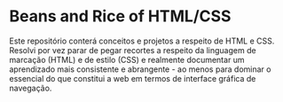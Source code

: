# Beans and Rice of HTML/CSS

Este repositório conterá conceitos e projetos a respeito de HTML e CSS. Resolvi por vez parar de pegar recortes a respeito da linguagem de marcação (HTML) e de estilo (CSS) e realmente documentar um aprendizado mais consistente e abrangente - ao menos para dominar o essencial do que constitui a web em termos de interface gráfica de navegação.